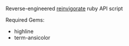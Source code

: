 Reverse-engineered [reinvigorate](http://www.reinvigorate.net/) ruby API script

Required Gems:

* highline
* term-ansicolor